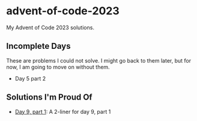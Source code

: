 # advent-of-code-2023
My Advent of Code 2023 solutions.

## Incomplete Days
These are problems I could not solve. I might go back to them later, but for now, I am going to move on without them.

- Day 5 part 2

## Solutions I'm Proud Of
- [Day 9, part 1](/day-09/part_1_2_liner.py): A 2-liner for day 9, part 1
